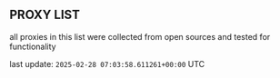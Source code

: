 ## PROXY LIST

all proxies in this list were collected from open sources and tested for functionality

last update: `2025-02-28 07:03:58.611261+00:00` UTC